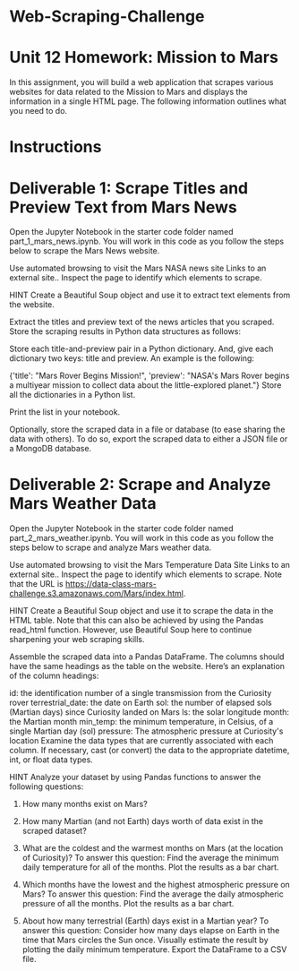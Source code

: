 # Web-Scraping-Challenge

# Unit 12 Homework: Mission to Mars

In this assignment, you will build a web application that scrapes various websites for data related to the Mission to Mars and displays the information in a single HTML page. The following information outlines what you need to do.

# Instructions
# Deliverable 1: Scrape Titles and Preview Text from Mars News
Open the Jupyter Notebook in the starter code folder named part_1_mars_news.ipynb. You will work in this code as you follow the steps below to scrape the Mars News website.

Use automated browsing to visit the Mars NASA news site Links to an external site.. Inspect the page to identify which elements to scrape.

HINT
Create a Beautiful Soup object and use it to extract text elements from the website.

Extract the titles and preview text of the news articles that you scraped. Store the scraping results in Python data structures as follows:

Store each title-and-preview pair in a Python dictionary. And, give each dictionary two keys: title and preview. An example is the following:

{'title': "Mars Rover Begins Mission!",
      'preview': "NASA's Mars Rover begins a multiyear mission to collect data about the little-explored planet."}
Store all the dictionaries in a Python list.

Print the list in your notebook.



Optionally, store the scraped data in a file or database (to ease sharing the data with others). To do so, export the scraped data to either a JSON file or a MongoDB database.

# Deliverable 2: Scrape and Analyze Mars Weather Data
Open the Jupyter Notebook in the starter code folder named part_2_mars_weather.ipynb. You will work in this code as you follow the steps below to scrape and analyze Mars weather data.

Use automated browsing to visit the Mars Temperature Data Site Links to an external site.. Inspect the page to identify which elements to scrape. Note that the URL is https://data-class-mars-challenge.s3.amazonaws.com/Mars/index.html.

HINT
Create a Beautiful Soup object and use it to scrape the data in the HTML table. Note that this can also be achieved by using the Pandas read_html function. However, use Beautiful Soup here to continue sharpening your web scraping skills.

Assemble the scraped data into a Pandas DataFrame. The columns should have the same headings as the table on the website. Here’s an explanation of the column headings:

id: the identification number of a single transmission from the Curiosity rover
terrestrial_date: the date on Earth
sol: the number of elapsed sols (Martian days) since Curiosity landed on Mars
ls: the solar longitude
month: the Martian month
min_temp: the minimum temperature, in Celsius, of a single Martian day (sol)
pressure: The atmospheric pressure at Curiosity's location
Examine the data types that are currently associated with each column. If necessary, cast (or convert) the data to the appropriate datetime, int, or float data types.

HINT
Analyze your dataset by using Pandas functions to answer the following questions:

1. How many months exist on Mars?

2. How many Martian (and not Earth) days worth of data exist in the scraped dataset?

3. What are the coldest and the warmest months on Mars (at the location of Curiosity)? To answer this question:
   Find the average the minimum daily temperature for all of the months.
   Plot the results as a bar chart.
   
4. Which months have the lowest and the highest atmospheric pressure on Mars? To answer this question:
Find the average the daily atmospheric pressure of all the months.
Plot the results as a bar chart.

5. About how many terrestrial (Earth) days exist in a Martian year? To answer this question:
Consider how many days elapse on Earth in the time that Mars circles the Sun once.
Visually estimate the result by plotting the daily minimum temperature.
Export the DataFrame to a CSV file.
